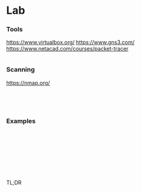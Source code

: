 # Lab

### Tools
https://www.virtualbox.org/
https://www.gns3.com/
https://www.netacad.com/courses/packet-tracer
```

```

### Scanning
https://nmap.org/
```

```

### 
```

```

### 
```

```

### Examples
```

```

### 
```

```

### 
```

```

### 
```

```

### 
```

```

### 
```

```

TL;DR